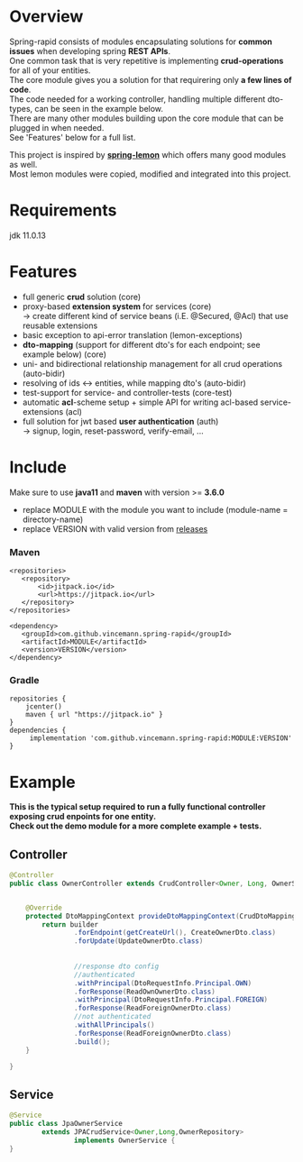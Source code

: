 # Overview  
Spring-rapid consists of modules encapsulating solutions for **common issues** when developing spring **REST APIs**.  
One common task that is very repetitive is implementing **crud-operations** for all of your entities.    
The core module gives you a solution for that requirering only **a few lines of code**.  
The code needed for a working controller, handling multiple different dto-types, can be seen in the example below.  
There are many other modules building upon the core module that can be plugged in when needed.  
See 'Features' below for a full list.  
  
This project is inspired by [**spring-lemon**](https://github.com/naturalprogrammer/spring-lemon) which offers many good modules as well.  
Most lemon modules were copied, modified and integrated into this project.  
  
# Requirements  
jdk 11.0.13 
  
# Features  
* full generic **crud** solution                                                                     (core)   
* proxy-based **extension system** for services                                                      (core)  
  -> create different kind of service beans (i.E. @Secured, @Acl) that use reusable extensions  
* basic exception to api-error translation                                                           (lemon-exceptions)  
* **dto-mapping** (support for different dto's for each endpoint; see example below)                 (core)  
* uni- and bidirectional relationship management for all crud operations                             (auto-bidir)  
* resolving of ids <-> entities, while mapping dto's                                                 (auto-bidir)  
* test-support for service- and controller-tests                                                     (core-test)  
* automatic **acl**-scheme setup + simple API for writing acl-based service-extensions               (acl)  
* full solution for jwt based **user authentication**                                                (auth)  
  -> signup, login, reset-password, verify-email, ...
    
 # Include  
 Make sure to use **java11** and **maven** with version >= **3.6.0**  
* replace MODULE with the module you want to include (module-name = directory-name)  
* replace VERSION with valid version from [releases](https://github.com/vincemann/spring-rapid/releases)  
 ### Maven  
 ```code  
<repositories>    
    <repository>   
        <id>jitpack.io</id>  
        <url>https://jitpack.io</url>  
    </repository>  
</repositories>  
  
<dependency>  
    <groupId>com.github.vincemann.spring-rapid</groupId>  
    <artifactId>MODULE</artifactId>  
    <version>VERSION</version>  
</dependency>  
```  
### Gradle  
```code
repositories {  
    jcenter()  
    maven { url "https://jitpack.io" }  
}  
dependencies {  
     implementation 'com.github.vincemann.spring-rapid:MODULE:VERSION'  
}  
```  
  
# Example  
**This is the typical setup required to run a fully functional controller exposing crud enpoints for one entity.**  
**Check out the demo module for a more complete example + tests.**  
## Controller    
  
```java  
@Controller
public class OwnerController extends CrudController<Owner, Long, OwnerService> {


    @Override
    protected DtoMappingContext provideDtoMappingContext(CrudDtoMappingContextBuilder builder) {
        return builder
                .forEndpoint(getCreateUrl(), CreateOwnerDto.class)
                .forUpdate(UpdateOwnerDto.class)
                
                
                //response dto config
                //authenticated
                .withPrincipal(DtoRequestInfo.Principal.OWN)
                .forResponse(ReadOwnOwnerDto.class)
                .withPrincipal(DtoRequestInfo.Principal.FOREIGN)
                .forResponse(ReadForeignOwnerDto.class)
                //not authenticated
                .withAllPrincipals()
                .forResponse(ReadForeignOwnerDto.class)
                .build();
    }

}

```
  
  
## Service   
  
```java  
@Service  
public class JpaOwnerService  
        extends JPACrudService<Owner,Long,OwnerRepository>  
                implements OwnerService {  
}  

```  
 
  


